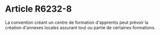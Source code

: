 # Article R6232-8

  
La convention créant un centre de formation d'apprentis peut prévoir la création d'annexes locales assurant tout ou partie de certaines formations.